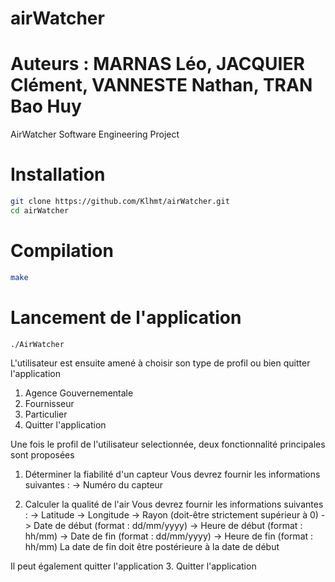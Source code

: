 # airWatcher
# Auteurs : MARNAS Léo, JACQUIER Clément, VANNESTE Nathan, TRAN Bao Huy
AirWatcher Software Engineering Project 

# Installation
``` bash
git clone https://github.com/Klhmt/airWatcher.git
cd airWatcher
```

# Compilation
``` bash
make
```

# Lancement de l'application
```bash
./AirWatcher
```

L'utilisateur est ensuite amené à choisir son type de profil ou bien quitter l'application
1. Agence Gouvernementale
2. Fournisseur
3. Particulier
4. Quitter l'application

Une fois le profil de l'utilisateur selectionnée, deux fonctionnalité principales sont proposées
1.  Déterminer la fiabilité d'un capteur
Vous devrez fournir les informations suivantes :
-> Numéro du capteur

2. Calculer la qualité de l'air
Vous devrez fournir les informations suivantes :
-> Latitude
-> Longitude
-> Rayon (doit-être strictement supérieur à 0)
-> Date de début (format : dd/mm/yyyy)
-> Heure de début (format : hh/mm)
-> Date de fin (format : dd/mm/yyyy)
-> Heure de fin (format : hh/mm)
La date de fin doit être postérieure à la date de début

Il peut également quitter l'application 
3. Quitter l'application



